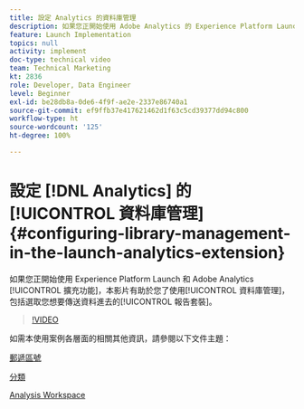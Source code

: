```yaml
---
title: 設定 Analytics 的資料庫管理
description: 如果您正開始使用 Adobe Analytics 的 Experience Platform Launch 擴充功能，本影片有助於您了使用設定的資料庫管理部分，包括選取您想要傳送資料進去的報告套裝。
feature: Launch Implementation
topics: null
activity: implement
doc-type: technical video
team: Technical Marketing
kt: 2836
role: Developer, Data Engineer
level: Beginner
exl-id: be28db8a-0de6-4f9f-ae2e-2337e86740a1
source-git-commit: ef9ffb37e417621462d1f63c5cd39377dd94c800
workflow-type: ht
source-wordcount: '125'
ht-degree: 100%

---
```


# 設定 [!DNL Analytics] 的[!UICONTROL 資料庫管理] {#configuring-library-management-in-the-launch-analytics-extension}

如果您正開始使用 Experience Platform Launch 和 Adobe Analytics [!UICONTROL 擴充功能]，本影片有助於您了使用[!UICONTROL 資料庫管理]，包括選取您想要傳送資料進去的[!UICONTROL 報告套裝]。

>[!VIDEO](https://video.tv.adobe.com/v/27092/?quality=12)

如需本使用案例各層面的相關其他資訊，請參閱以下文件主題：

[郵遞區號](https://experienceleague.adobe.com/docs/analytics/components/dimensions/zip-code.html?lang=zh-Hant)

[分類](https://experienceleague.adobe.com/docs/analytics/components/classifications/c-classifications.html?lang=zh-Hant)

[Analysis Workspace](https://experienceleague.adobe.com/docs/analytics/analyze/analysis-workspace/analysis-workspace-features.html?lang=zh-Hant)
